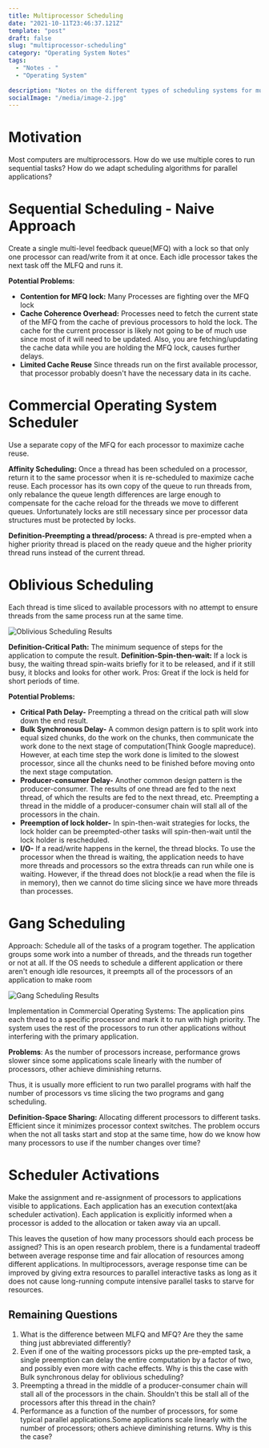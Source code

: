```yaml
---
title: Multiprocessor Scheduling
date: "2021-10-11T23:46:37.121Z"
template: "post"
draft: false
slug: "multiprocessor-scheduling"
category: "Operating System Notes"
tags:
  - "Notes - "
  - "Operating System"
  
description: "Notes on the different types of scheduling systems for multiprocessors"
socialImage: "/media/image-2.jpg"
---
```


# Motivation
Most computers are multiprocessors. How do we use multiple cores to run sequential tasks?
How do we adapt scheduling algorithms for parallel applications?

# Sequential Scheduling - Naive Approach
Create a single multi-level feedback queue(MFQ) with a lock so that only one processor can read/write from it at once. Each idle processor takes the next task off the MLFQ and runs it.

**Potential Problems**:
  - **Contention for MFQ lock:** Many Processes are fighting over the MFQ lock
  - **Cache Coherence Overhead:** Processes need to fetch the current state of the MFQ from the cache of previous processors to hold the lock. The cache for the current processor is likely not going to be of much use since most of it will need to be updated. Also, you are fetching/updating the cache data while you are holding the MFQ lock, causes further delays.
  - **Limited Cache Reuse** Since threads run on the first available processor, that processor probably doesn't have the necessary data in its cache. 

# Commercial Operating System Scheduler
Use a separate copy of the MFQ for each processor to maximize cache reuse.

**Affinity Scheduling:** Once a thread has been scheduled on a processor, return it to the same processor when it is re-scheduled to maximize cache reuse. Each processor has its own copy of the queue to run threads from, only rebalance the queue length differences are large enough to compensate for the cache reload for the threads we move to different queues. Unfortunately locks are still necessary since per processor data structures must be protected by locks.

**Definition-Preempting a thread/process:** A thread is pre-empted when a higher priority thread is placed on the ready queue and the higher priority thread runs instead of the current thread.

# Oblivious Scheduling
Each thread is time sliced to available processors with no attempt to ensure threads from the same process run at the same time.

![Oblivious Scheduling Results](/media/7.2-Multiprocessor-Scheduling/ObliviousScheduling.JPG)

**Definition-Critical Path:** The minimum sequence of steps for the application to compute the result.
**Definition-Spin-then-wait:** If a lock is busy, the waiting thread spin-waits briefly for it to be released, and if it still busy, it blocks and looks for other work. Pros: Great if the lock is held for short periods of time.

**Potential Problems:** 
  - **Critical Path Delay-** Preempting a thread on the critical path will slow down the end result.
  - **Bulk Synchronous Delay-** A common design pattern is to split work into equal sized chunks, do the work on the chunks, then communicate the work done to the next stage of computation(Think Google mapreduce). However, at each time step the work done is limited to the slowest processor, since all the chunks need to be finished before moving onto the next stage computation.
  - **Producer-consumer Delay-** Another common design pattern is the producer-consumer. The results of one thread are fed to the next thread, of which the results are fed to the next thread, etc. Preempting a thread in the middle of a producer-consumer chain will stall all of the processors in the chain.
  - **Preemption of lock holder-** In spin-then-wait strategies for locks, the lock holder can be preempted-other tasks will spin-then-wait until the lock holder is rescheduled.
  - **I/O-** If a read/write happens in the kernel, the thread blocks. To use the processor when the thread is waiting, the application needs to have more threads and processors so the extra threads can run while one is waiting. However, if the thread does not block(ie a read when the file is in memory), then we cannot do time slicing since we have more threads than processes.

# Gang Scheduling
Approach: Schedule all of the tasks of a program together. The application groups some work into a number of threads, and the threads run together or not at all. If the OS needs to schedule a different application or there aren't enough idle resources, it preempts all of the processors of an application to make room

![Gang Scheduling Results](/media/7.2-Multiprocessor-Scheduling/GangScheduling.JPG)

Implementation in Commercial Operating Systems: The application pins each thread to a specific processor and mark it to run with high priority. The system uses the rest of the processors to run other applications without interfering with the primary application.

**Problems**: As the number of processors increase, performance grows slower since some applications scale linearly with the number of processors, other achieve diminishing returns. 

Thus, it is usually more efficient to run two parallel programs with half the number of processors vs time slicing the two programs and gang scheduling.

**Definition-Space Sharing:** Allocating different processors to different tasks. Efficient since it minimizes processor context switches. The problem occurs when the not all tasks start and stop at the same time, how do we know how many processors to use if the number changes over time?

# Scheduler Activations
Make the assignment and re-assignment of processors to applications visible to applications. Each application has an execution context(aka scheduler activation). Each application is explicitly informed when a processor is added to the allocation or taken away via an upcall. 

This leaves the qusetion of how many processors should each process be assigned? This is an open research problem, there is a fundamental tradeoff between average response time and fair allocation of resources among different applications. In multiprocessors, average response time can be improved by giving extra resources to parallel interactive tasks as long as it does not cause long-running compute intensive parallel tasks to starve for resources.

## Remaining Questions
1. What is the difference between MLFQ and MFQ? Are they the same thing just abbreviated differently?
2. Even if one of the waiting processors picks up the pre-empted task, a single preemption can delay the entire computation by a factor of two, and possibly even more with cache effects. Why is this the case with Bulk synchronous delay for oblivious scheduling?
3. Preempting a thread in the middle of a producer-consumer chain will stall all of the processors in the chain. Shouldn't this be stall all of the processors after this thread in the chain?
4. Performance as a function of the number of processors, for some typical parallel applications.Some applications scale linearly with the number of processors; others achieve diminishing returns. Why is this the case?